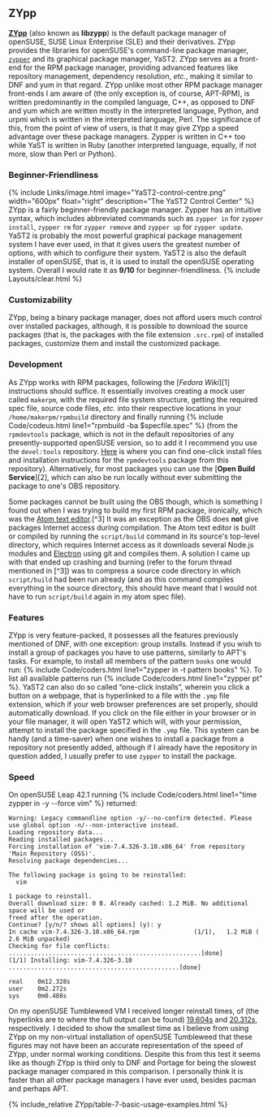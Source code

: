 ## ZYpp
[**ZYpp**](https://en.opensuse.org/Portal:Zypper) (also known as **libzypp**) is the default package manager of openSUSE, SUSE Linux Enterprise (SLE) and their derivatives. ZYpp provides the libraries for openSUSE's command-line package manager, [`zypper`](/man/zypper.8.html) and its graphical package manager, YaST2. ZYpp serves as a front-end for the RPM package manager, providing advanced features like repository management, dependency resolution, *etc.*, making it similar to DNF and yum in that regard. ZYpp unlike most other RPM package manager front-ends I am aware of (the only exception is, of course, APT-RPM), is written predominantly in the compiled language, C++, as opposed to DNF and yum which are written mostly in the interpreted language, Python, and urpmi which is written in the interpreted language, Perl. The significance of this, from the point of view of users, is that it may give ZYpp a speed advantage over these package managers. Zypper is written in C++ too while YaST is written in Ruby (another interpreted language, equally, if not more, slow than Perl or Python).

### Beginner-Friendliness
{% include Links/image.html image="YaST2-control-centre.png" width="600px" float="right" description="The YaST2 Control Center" %}
ZYpp is a fairly beginner-friendly package manager. Zypper has an intuitive syntax, which includes abbreviated commands such as `zypper in` for `zypper install`, `zypper rm` for `zypper remove` and `zypper up` for `zypper update`. YaST2 is probably the most powerful graphical package management system I have ever used, in that it gives users the greatest number of options, with which to configure their system. YaST2 is also the default installer of openSUSE, that is, it is used to install the openSUSE operating system. Overall I would rate it as **9/10** for beginner-friendliness.
{% include Layouts/clear.html %}

### Customizability
ZYpp, being a binary package manager, does not afford users much control over installed packages, although, it is possible to download the source packages (that is, the packages with the file extension `.src.rpm`) of installed packages, customize them and install the customized package.

### Development
As ZYpp works with RPM packages, following the [*Fedora Wiki*][1] instructions should suffice. It essentially involves creating a mock user called `makerpm`, with the required file system structure, getting the required spec file, source code files, *etc.* into their respective locations in your `/home/makerpm/rpmbuild` directory and finally running {% include Code/codeus.html line1="rpmbuild -ba $specfile.spec" %} (from the `rpmdevtools` package, which is not in the default repositories of any presently-supported openSUSE version, so to add it I recommend you use the `devel:tools` repository. [Here](https://software.opensuse.org/download.html?project=devel%3Atools&package=rpmdevtools) is where you can find one-click install files and installation instructions for the `rpmdevtools` package from this repository). Alternatively, for most packages you can use the [**Open Build Service**][2], which can also be run locally without ever submitting the package to one's OBS repository.

Some packages cannot be built using the OBS though, which is something I found out when I was trying to build my first RPM package, ironically, which was the [Atom text editor](https://atom.io).[^3] It was an exception as the OBS does **not** give packages Internet access during compilation. The Atom text editor is built or compiled by running the `script/build` command in its source's top-level directory, which requires Internet access as it downloads several Node.js modules and [Electron](https://electron.atom.io) using git and compiles them. A solution I came up with that ended up crashing and burning (refer to the forum thread mentioned in [^3]) was to compress a source code directory in which `script/build` had been run already (and as this command compiles everything in the source directory, this should have meant that I would not have to run `script/build` again in my atom spec file).

### Features
ZYpp is very feature-packed, it possesses all the features previously mentioned of DNF, with one exception: group installs. Instead if you wish to install a group of packages you have to use patterns, similarly to APT's tasks. For example, to install all members of the pattern `books` one would run: {% include Code/coders.html line1="zypper in -t pattern books" %}. To list all available patterns run {% include Code/coders.html line1="zypper pt" %}. YaST2 can also do so called &ldquo;one-click installs&rdquo;, wherein you click a button on a webpage, that is hyperlinked to a file with the `.ymp` file extension, which if your web browser preferences are set properly, should automatically download. If you click on the file either in your browser or in your file manager, it will open YaST2 which will, with your permission, attempt to install the package specified in the `.ymp` file. This system can be handy (and a time-saver) when one wishes to install a package from a repository not presently added, although if I already have the repository in question added, I usually prefer to use `zypper` to install the package.

### Speed
On openSUSE Leap 42.1 running {% include Code/coders.html line1="time zypper in -y --force vim" %} returned:

~~~
Warning: Legacy commandline option -y/--no-confirm detected. Please use global option -n/--non-interactive instead.
Loading repository data...
Reading installed packages...
Forcing installation of 'vim-7.4.326-3.10.x86_64' from repository 'Main Repository (OSS)'.
Resolving package dependencies...

The following package is going to be reinstalled:
  vim

1 package to reinstall.
Overall download size: 0 B. Already cached: 1.2 MiB. No additional space will be used or
freed after the operation.
Continue? [y/n/? shows all options] (y): y
In cache vim-7.4.326-3.10.x86_64.rpm               (1/1),   1.2 MiB (  2.6 MiB unpacked)
Checking for file conflicts: .....................................................[done]
(1/1) Installing: vim-7.4.326-3.10 ...............................................[done]

real    0m12.328s
user    0m2.272s
sys     0m0.488s
~~~

On my openSUSE Tumbleweed VM I received longer reinstall times, of (the hyperlinks are to where the full output can be found) [19.604s](https://gist.github.com/fusion809/4101245256b3bdb9eb46) and [20.312s](https://gist.github.com/fusion809/37d917ada854db67dec8), respectively. I decided to show the smallest time as I believe from using ZYpp on my non-virtual installation of openSUSE Tumbleweed that these figures may not have been an accurate representation of the speed of ZYpp, under normal working conditions. Despite this from this test it seems like as though ZYpp is third only to DNF and Portage for being the slowest package manager compared in this comparison. I personally think it is faster than all other package managers I have ever used, besides pacman and perhaps APT. 

{% include_relative ZYpp/table-7-basic-usage-examples.html %}
